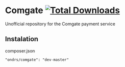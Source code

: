Comgate [![Total Downloads](https://poser.pugx.org/ondrs/comgate/downloads)](https://packagist.org/packages/ondrs/comgate) 
==============

Unofficial repository for the Comgate payment service


Instalation
-----

composer.json

    "ondrs/comgate": "dev-master"

